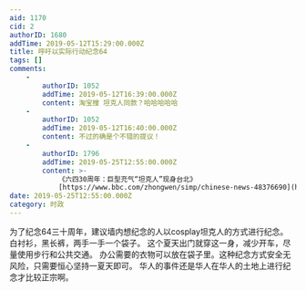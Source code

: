 ```yaml
---
aid: 1170
cid: 2
authorID: 1680
addTime: 2019-05-12T15:29:00.000Z
title: 呼吁以实际行动纪念64
tags: []
comments:
    -
        authorID: 1052
        addTime: 2019-05-12T16:39:00.000Z
        content: 淘宝搜 坦克人同款？哈哈哈哈哈
    -
        authorID: 1052
        addTime: 2019-05-12T16:40:00.000Z
        content: 不过的确是个不错的提议！
    -
        authorID: 1796
        addTime: 2019-05-25T12:55:00.000Z
        content: >-
            《六四30周年：巨型充气“坦克人”现身台北》
            [https://www.bbc.com/zhongwen/simp/chinese-news-48376690](https://www.bbc.com/zhongwen/simp/chinese-news-48376690)
date: 2019-05-25T12:55:00.000Z
category: 时政
---
```


为了纪念64三十周年，建议墙内想纪念的人以cosplay坦克人的方式进行纪念。 白衬衫，黑长裤，两手一手一个袋子。 这个夏天出门就穿这一身，减少开车，尽量使用步行和公共交通。 办公需要的衣物可以放在袋子里。这种纪念方式安全无风险，只需要恒心坚持一夏天即可。 华人的事件还是华人在华人的土地上进行纪念才比较正宗啊。
